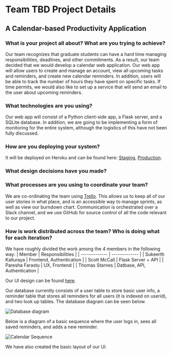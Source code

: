 # Team TBD Project Details

## A Calendar-based Productivity Application

### What is your project all about? What are you trying to achieve?

Our team recognizes that graduate students can have a hard time managing responsibilities, deadlines, and other commitments. As a result, our team decided that we would develop a calendar web application. Our web app will allow users to create and manage an account, view all upcoming tasks and reminders, and create new calendar reminders. In addition, users will be able to track the number of hours they have spent on specific tasks. If time permits, we would also like to set up a service that will send an email to the user about upcoming reminders.

### What technologies are you using?

Our web app will consist of a Python client-side app, a Flask server, and a SQLite database. In addition, we are going to be implementing a form of monitoring for the entire system, although the logistics of this have not been fully discussed.

### How are you deploying your system?

It will be deployed on Heroku and can be found here: [Staging](https://team-tbd-project-staging.herokuapp.com), [Production](https://team-tbd-project-production.herokuapp.com).

### What design decisions have you made?

### What processes are you using to coordinate your team?

We are co-ordinating the team using [Trello](https://trello.com/invite/b/qDzf7Ekl/ATTI9736135482b19ca5c804278553f2fbf6DFCBF349/team-tbd). This allows us to keep all of our user stories in what place, and is an accessible way to manage sprints, as well as view our burndown chart. Communication is orchestrated over a Slack channel, and we use GitHub for source control of all the code relevant to our project.

### How is work distributed across the team? Who is doing what for each iteration?

We have roughly divided the work among the 4 members in the following way:
| Member  | Responsibilities |
| ------------- | ------------- |
| Sukeerth Kalluraya | Frontend, Authentication  |
| Scott McCall  | Flask Server + API  |
| Paresha Farastu  | UX, Frontend  |
| Thomas Starnes  | Datbase, API, Authentication  |

Our UI design can be found [here](https://github.com/CSCI-5828-Foundations-Sftware-Engr/team-tbd-semester-project/blob/main/wiki/wireframe.md).

Our database currently consists of a user table to store basic user info, a reminder table that stores all reminders for all users (it is indexed on userid), and two look up tables. The database diagram can be seen below.

![Database diagram](https://user-images.githubusercontent.com/43146669/228691580-487dc0d8-325a-4c1d-85c6-46bd41aae404.png)

Below is a diagram of a basic sequence where the user logs in, sees all saved reminders, and adds a new reminder.

![Calendar Sequence](https://user-images.githubusercontent.com/43146669/227093778-ec07dcbc-7d5e-40a3-be70-7f0eff0f048b.jpg)

We have also created the basic layout of our UI. 

